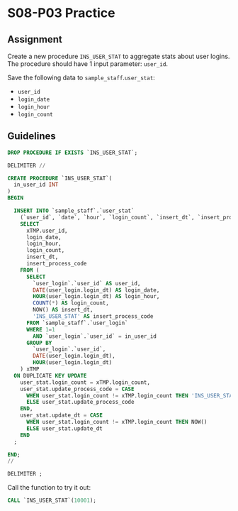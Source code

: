 # S08-P03 Practice

## Assignment

Create a new procedure `INS_USER_STAT` to aggregate stats about user logins. The procedure should have 1 input parameter: `user_id`.

Save the following data to `sample_staff`.`user_stat`:

* `user_id`
* `login_date`
* `login_hour`
* `login_count`

## Guidelines

```sql
DROP PROCEDURE IF EXISTS `INS_USER_STAT`;

DELIMITER //

CREATE PROCEDURE `INS_USER_STAT`(
  in_user_id INT
)
BEGIN

  INSERT INTO `sample_staff`.`user_stat`
    (`user_id`, `date`, `hour`, `login_count`, `insert_dt`, `insert_process_code`)
    SELECT
      xTMP.user_id,
      login_date,
      login_hour,
      login_count,
      insert_dt,
      insert_process_code
    FROM (
      SELECT
      	`user_login`.`user_id` AS user_id,
        DATE(user_login.login_dt) AS login_date,
        HOUR(user_login.login_dt) AS login_hour,
        COUNT(*) AS login_count,
      	NOW() AS insert_dt,
      	'INS_USER_STAT' AS insert_process_code
      FROM `sample_staff`.`user_login`
      WHERE 1=1
        AND `user_login`.`user_id` = in_user_id
      GROUP BY
        `user_login`.`user_id`,
        DATE(user_login.login_dt),
        HOUR(user_login.login_dt)
    ) xTMP
  ON DUPLICATE KEY UPDATE
    user_stat.login_count = xTMP.login_count,
    user_stat.update_process_code = CASE
      WHEN user_stat.login_count != xTMP.login_count THEN 'INS_USER_STAT'
      ELSE user_stat.update_process_code
    END,
    user_stat.update_dt = CASE
      WHEN user_stat.login_count != xTMP.login_count THEN NOW()
      ELSE user_stat.update_dt
    END
  ;

END;
//

DELIMITER ;
```

Call the function to try it out:

```sql
CALL `INS_USER_STAT`(10001);
```
